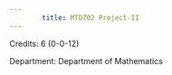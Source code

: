 ```yaml
---
        title: MTD702 Project-II
---
```

Credits: 6 (0-0-12)

Department: Department of Mathematics

